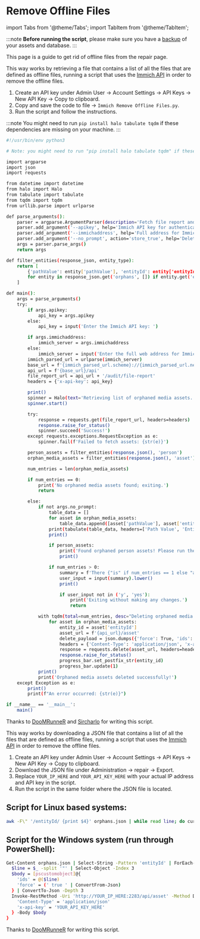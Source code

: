 # Remove Offline Files

import Tabs from '@theme/Tabs';
import TabItem from '@theme/TabItem';

:::note
**Before running the script**, please make sure you have a [backup](/docs/administration/backup-and-restore) of your assets and database.
:::

This page is a guide to get rid of offline files from the repair page.

<Tabs>

<TabItem value="Python script (Best way)" label="Python script (Best way)">

This way works by retrieving a file that contains a list of all the files that are defined as offline files, running a script that uses the [Immich API](/docs/api/delete-assets) in order to remove the offline files.

1. Create an API key under Admin User -> Account Settings -> API Keys -> New API Key -> Copy to clipboard.
2. Copy and save the code to file -> `Immich Remove Offline Files.py`.
3. Run the script and follow the instructions.

:::note
You might need to run `pip install halo tabulate tqdm` if these dependencies are missing on your machine.
:::

```bash title='Python'
#!/usr/bin/env python3

# Note: you might need to run "pip install halo tabulate tqdm" if these dependencies are missing on your machine

import argparse
import json
import requests

from datetime import datetime
from halo import Halo
from tabulate import tabulate
from tqdm import tqdm
from urllib.parse import urlparse

def parse_arguments():
    parser = argparse.ArgumentParser(description='Fetch file report and delete orphaned media assets from Immich.')
    parser.add_argument('--apikey', help='Immich API key for authentication')
    parser.add_argument('--immichaddress', help='Full address for Immich, including protocol and port')
    parser.add_argument('--no_prompt', action='store_true', help='Delete orphaned media assets without confirmation')
    args = parser.parse_args()
    return args

def filter_entities(response_json, entity_type):
    return [
        {'pathValue': entity['pathValue'], 'entityId': entity['entityId'], 'entityType': entity['entityType']}
        for entity in response_json.get('orphans', []) if entity.get('entityType') == entity_type
    ]

def main():
    args = parse_arguments()
    try:
        if args.apikey:
            api_key = args.apikey
        else:
            api_key = input('Enter the Immich API key: ')

        if args.immichaddress:
            immich_server = args.immichaddress
        else:
            immich_server = input('Enter the full web address for Immich, including protocol and port: ')
        immich_parsed_url = urlparse(immich_server)
        base_url = f'{immich_parsed_url.scheme}://{immich_parsed_url.netloc}'
        api_url = f'{base_url}/api'
        file_report_url = api_url + '/audit/file-report'
        headers = {'x-api-key': api_key}

        print()
        spinner = Halo(text='Retrieving list of orphaned media assets...', spinner='dots')
        spinner.start()

        try:
            response = requests.get(file_report_url, headers=headers)
            response.raise_for_status()
            spinner.succeed('Success!')
        except requests.exceptions.RequestException as e:
            spinner.fail(f'Failed to fetch assets: {str(e)}')

        person_assets = filter_entities(response.json(), 'person')
        orphan_media_assets = filter_entities(response.json(), 'asset')

        num_entries = len(orphan_media_assets)

        if num_entries == 0:
            print('No orphaned media assets found; exiting.')
            return

        else:
            if not args.no_prompt:
                table_data = []
                for asset in orphan_media_assets:
                    table_data.append([asset['pathValue'], asset['entityId']])
                print(tabulate(table_data, headers=['Path Value', 'Entity ID'], tablefmt='pretty'))
                print()

                if person_assets:
                    print('Found orphaned person assets! Please run the "RECOGNIZE FACES > ALL" job in Immich after running this tool to correct this.')
                    print()

                if num_entries > 0:
                    summary = f'There {"is" if num_entries == 1 else "are"} {num_entries} orphaned media asset{"s" if num_entries != 1 else ""}. Would you like to delete {"them" if num_entries != 1 else "it"} from Immich? (yes/no): '
                    user_input = input(summary).lower()
                    print()

                    if user_input not in ('y', 'yes'):
                        print('Exiting without making any changes.')
                        return

            with tqdm(total=num_entries, desc="Deleting orphaned media assets", unit="asset") as progress_bar:
                for asset in orphan_media_assets:
                    entity_id = asset['entityId']
                    asset_url = f'{api_url}/asset'
                    delete_payload = json.dumps({'force': True, 'ids': [entity_id]})
                    headers = {'Content-Type': 'application/json', 'x-api-key': api_key}
                    response = requests.delete(asset_url, headers=headers, data=delete_payload)
                    response.raise_for_status()
                    progress_bar.set_postfix_str(entity_id)
                    progress_bar.update(1)
            print()
            print('Orphaned media assets deleted successfully!')
    except Exception as e:
        print()
        print(f"An error occurred: {str(e)}")

if __name__ == '__main__':
    main()
```

Thanks to [DooMRunneR](https://discord.com/channels/979116623879368755/1179655214870040596/1194308198413373482) and [Sircharlo](https://discord.com/channels/979116623879368755/1179655214870040596/1195038609812758639) for writing this script.

</TabItem>

<TabItem value="Bash and PowerShell script" label="Bash and PowerShell script" default>

This way works by downloading a JSON file that contains a list of all the files that are defined as offline files, running a script that uses the [Immich API](/docs/api/delete-assets) in order to remove the offline files.

1. Create an API key under Admin User -> Account Settings -> API Keys -> New API Key -> Copy to clipboard.
2. Download the JSON file under Administration -> repair -> Export.
3. Replace `YOUR_IP_HERE` and `YOUR_API_KEY_HERE` with your actual IP address and API key in the script.
4. Run the script in the same folder where the JSON file is located.

## Script for Linux based systems:

```bash title='Bash'
awk -F\" '/entityId/ {print $4}' orphans.json | while read line; do curl --location --request DELETE 'http://YOUR_IP_HERE:2283/api/asset' --header 'Content- Type: application/json' --header 'x-api-key: YOUR_API_KEY_HERE' --data '{ "force": true, "ids": ["'"$line"'"]}';done
```

## Script for the Windows system (run through PowerShell):

```bash title='PowerShell'
Get-Content orphans.json | Select-String -Pattern 'entityId' | ForEach-Object {
  $line = $_ -split '"' | Select-Object -Index 3
  $body = [pscustomobject]@{
    'ids' = @($line)
    'force' = (' true ' | ConvertFrom-Json)
  } | ConvertTo-Json -Depth 3
  Invoke-RestMethod -Uri 'http://YOUR_IP_HERE:2283/api/asset' -Method Delete -Headers @{
    'Content-Type' = 'application/json'
    'x-api-key' = 'YOUR_API_KEY_HERE'
  } -Body $body
}
```

Thanks to [DooMRunneR](https://discord.com/channels/979116623879368755/1179655214870040596/1194308198413373482) for writing this script.

</TabItem>
</Tabs>
